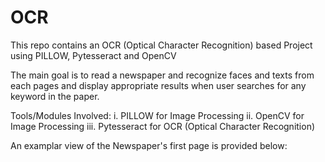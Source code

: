 # OCR
This repo contains an OCR (Optical Character Recognition) based Project using PILLOW, Pytesseract and OpenCV

The main goal is to read a newspaper and recognize faces and texts from each pages and display appropriate results when user searches for any keyword in the paper.

Tools/Modules Involved:
  i.   PILLOW for Image Processing
  ii.  OpenCV for Image Processing
  iii. Pytesseract for OCR (Optical Character Recognition)
 
An examplar view of the Newspaper's first page is provided below:



